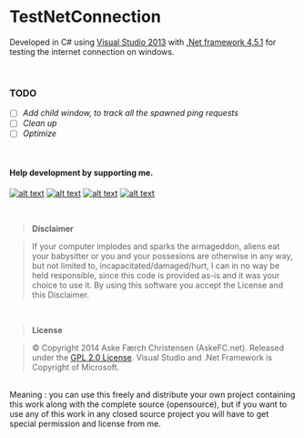 # TestNetConnection
Developed in C# using [Visual Studio 2013](https://www.visualstudio.com) with [.Net framework 4.5.1](https://www.microsoft.com/en-us/download/details.aspx?id=42643) for testing the internet connection on windows.

<br>

### TODO
- [ ] *Add child window, to track all the spawned ping requests*
- [ ] *Clean up*
- [ ] *Optimize*

<br>

#### Help development by supporting me.
[![alt text](https://bitpay.com/img/donate-button.svg "Onetime Bitcoin donation")](https://bitpay.com/checkout?action=checkout&price=5.00&currency=EUR&data=TtKz9o07h9CQU53TE6kpx251vD4Hh4HUlCcZOiJazkWPIleA1hBWEOt+jVntj0kbDrS1xnsO+pOlj7ULPzZWVjfBZJNwhC3k9g2kHjtbe0DynFnzvrXdy1tlAfYWXC0NjAZuq4tb7Fdc2YbKydFG9SS/eSBBnjqF48LMjp5bfjEWb+Sp2fqAaHmBJ9/OscMQXysGhgFpk14MnspWw2Hy7A==)
[![alt text](https://www.paypalobjects.com/en_GB/i/btn/btn_donate_SM.gif "Onetime PayPal donation")](https://www.paypal.com/cgi-bin/webscr?cmd=_s-xclick&hosted_button_id=MTUK6NZQ6URX8)
[![alt text](https://img.shields.io/gratipay/AskeFC.svg "Weekly Gratipay donation")](https://gratipay.com/AskeFC)
[![alt text](https://api.flattr.com/button/flattr-badge-large.png "Monthly Flattr donation")](https://flattr.com/profile/Mandrake)

<br>

> **Disclaimer**

> If your computer implodes and sparks the armageddon, aliens eat your babysitter or you and your possesions are otherwise in any way, but not limited to, incapacitated/damaged/hurt, I can in no way be held responsible, since this code is provided as-is and it was your choice to use it. By using this software you accept the License and this Disclaimer.

<br>

> **License**

> © Copyright 2014 Aske Færch Christensen (AskeFC.net). Released under the [GPL 2.0 License](https://www.gnu.org/licenses/gpl-2.0.html). Visual Studio and .Net Framework is Copyright of Microsoft.
<br>
Meaning : you can use this freely and distribute your own project containing this work along with the complete source (opensource), but if you want to use any of this work in any closed source project you will have to get special permission and license from me.
